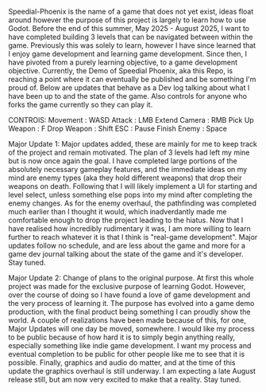 Speedial-Phoenix is the name of a game that does not yet exist, ideas float around however the purpose of this project is largely to learn how to use Godot. Before the end of this summer, May 2025 - August 2025, I want to have completed building 3 levels that can be navigated between within the game. Previously this was solely to learn, however I have since learned that I enjoy game development and learning game development. Since then, I have pivoted from a purely learning objective, to a game development objective. Currently, the Demo of Speedial Phoenix, aka this Repo, is reaching a point where it can eventually be published and be something I'm proud of. Below are updates that behave as a Dev log talking about what I have been up to and the state of the game. Also controls for anyone who forks the game currently so they can play it.

CONTROlS:
Movement       : WASD
Attack         : LMB
Extend Camera  : RMB
Pick Up Weapon : F
Drop Weapon    : Shift
ESC            : Pause
Finish Enemy   : Space

Major Update 1:
Major updates added, these are mainly for me to keep track of the project and remain motivated. The plan of 3 levels had left my mine but is now once again the goal. I have completed large portions of the absolutely necessary gameplay features, and the immediate ideas on my mind are enemy types (aka they hold different weapons) that drop their weapons on death. Following that I will likely implement a UI for starting and level select, unless something else pops into my mind after completing the enemy changes. As for the enemy overhaul, the pathfinding was completed much earlier than I thought it would, which inadverdantly made me comfortable enough to drop the project leading to the hiatus. Now that I have realised how incredibly rudimentary it was, I am more willing to learn further to reach whatever it is that I think is "real-game development". Major updates follow no schedule, and are less about the game and more for a game dev journal talking about the state of the game and it's developer. Stay tuned.

Major Update 2:
Change of plans to the original purpose. At first this whole project was made for the exclusive purpose of learning Godot. However, over the course of doing so I have found a love of game development and the very process of learning it. The purpose has evolved into a game demo production, with the final product being something I can proudly show the world. A couple of realizations have been made because of this, for one, Major Updates will one day be moved, somewhere. I would like my process to be public because of how hard it is to simply begin anything really, especially something like indie game development. I want my process and eventual completion to be public for other people like me to see that it is possible. Finally, graphics and audio do matter, and at the time of this update the graphics overhaul is still underway. I am expecting a late August release still, but am now very excited to make that a reality. Stay tuned.
